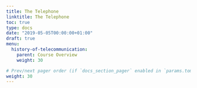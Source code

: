 ```yaml
---
title: The Telephone
linktitle: The Telephone
toc: true
type: docs
date: "2019-05-05T00:00:00+01:00"
draft: true
menu:
  history-of-telecommunication:
    parent: Course Overview
    weight: 30

# Prev/next pager order (if `docs_section_pager` enabled in `params.toml`)
weight: 30
---
```

